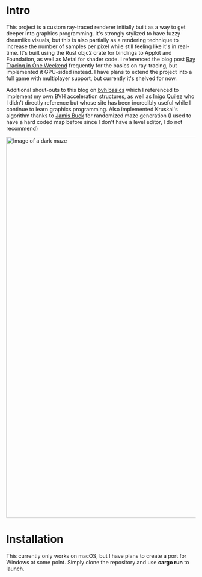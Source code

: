 # Intro
This project is a custom ray-traced renderer initially built as a way to get deeper into graphics programming. It's strongly stylized to have fuzzy dreamlike visuals, but this is also partially as a rendering technique to increase the number of samples per pixel while still feeling like it's in real-time. It's built using the Rust objc2 crate for bindings to Appkit and Foundation, as well as Metal for shader code. I referenced the blog post [Ray Tracing in One Weekend](https://raytracing.github.io/books/RayTracingInOneWeekend) frequently for the basics on ray-tracing, but implemented it GPU-sided instead. I have plans to extend the project into a full game with multiplayer support, but currently it's shelved for now.

Additional shout-outs to this blog on [bvh basics](https://jacco.ompf2.com/2022/04/13/how-to-build-a-bvh-part-1-basics/) which I referenced to implement my own BVH acceleration structures, as well as [Inigo Quilez](https://iquilezles.org/articles/simplepathtracing/) who I didn't directly reference but whose site has been incredibly useful while I continue to learn graphics programming. Also implemented Kruskal's algorithm thanks to [Jamis Buck](https://weblog.jamisbuck.org/2011/1/3/maze-generation-kruskal-s-algorithm) for randomized maze generation (I used to have a hard coded map before since I don't have a level editor, I do not recommend)

<img width="1014" alt="Image of a dark maze" src="https://github.com/user-attachments/assets/85036634-b56d-4107-b767-cc5ffa1beccd" />

# Installation
This currently only works on macOS, but I have plans to create a port for Windows at some point. Simply clone the repository and use **cargo run** to launch.

